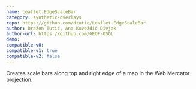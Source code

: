 ```yaml
---
name: Leaflet.EdgeScaleBar
category: synthetic-overlays
repo: https://github.com/dtutic/Leaflet.EdgeScaleBar
author: Dražen Tutić, Ana Kuveždić Divjak
author-url: https://github.com/GEOF-OSGL
demo:
compatible-v0:
compatible-v1: true
compatible-v2: false
---
```


Creates scale bars along top and right edge of a map in the Web Mercator projection.

